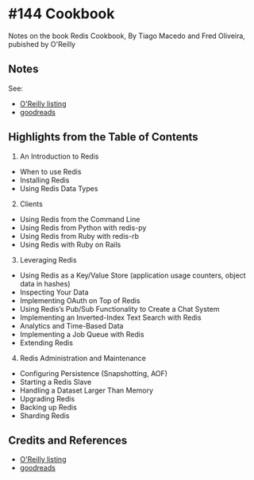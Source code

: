 # #144 Cookbook

Notes on the book Redis Cookbook, By Tiago Macedo and Fred Oliveira, pubished by O'Reilly

## Notes

See:

* [O'Reilly listing](https://learning.oreilly.com/library/view/redis-cookbook/9781449311353/)
* [goodreads](https://www.goodreads.com/book/show/12481481-redis-cookbook)

## Highlights from the Table of Contents

1. An Introduction to Redis

* When to use Redis
* Installing Redis
* Using Redis Data Types

2. Clients

* Using Redis from the Command Line
* Using Redis from Python with redis-py
* Using Redis from Ruby with redis-rb
* Using Redis with Ruby on Rails

3. Leveraging Redis

* Using Redis as a Key/Value Store (application usage counters, object data in hashes)
* Inspecting Your Data
* Implementing OAuth on Top of Redis
* Using Redis’s Pub/Sub Functionality to Create a Chat System
* Implementing an Inverted-Index Text Search with Redis
* Analytics and Time-Based Data
* Implementing a Job Queue with Redis
* Extending Redis

4. Redis Administration and Maintenance

* Configuring Persistence (Snapshotting, AOF)
* Starting a Redis Slave
* Handling a Dataset Larger Than Memory
* Upgrading Redis
* Backing up Redis
* Sharding Redis


## Credits and References

* [O'Reilly listing](https://learning.oreilly.com/library/view/redis-cookbook/9781449311353/)
* [goodreads](https://www.goodreads.com/book/show/12481481-redis-cookbook)
